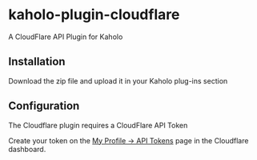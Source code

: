# kaholo-plugin-cloudflare
A CloudFlare API Plugin for Kaholo

## Installation
Download the zip file and upload it in your Kaholo plug-ins section

## Configuration
The Cloudflare plugin requires a CloudFlare API Token

Create your token on the [My Profile -> API Tokens][api-tokens] page in the Cloudflare dashboard.

[api-tokens]: https://dash.cloudflare.com/profile/api-tokens

